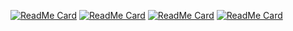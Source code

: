 [![ReadMe Card](https://github-readme-stats.vercel.app/api/pin/?username=kato-k&repo=nyancat.vim)](https://github.com/kato-k/nyancat.vim)
[![ReadMe Card](https://github-readme-stats.vercel.app/api/pin/?username=kato-k&repo=vim-colorscheme-settings)](https://github.com/kato-k/vim-colorscheme-settings)
[![ReadMe Card](https://github-readme-stats.vercel.app/api/pin/?username=kato-k&repo=vim-auto-color-switcher)](https://github.com/kato-k/vim-auto-color-switcher)
[![ReadMe Card](https://github-readme-stats.vercel.app/api/pin/?username=kato-k&repo=github-grass-cli)](https://github.com/kato-k/github-grass-cli)
